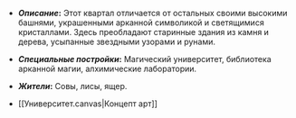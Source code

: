 - **_Описание_:**
    Этот квартал отличается от остальных своими высокими башнями, украшенными арканной символикой и светящимися кристаллами. Здесь преобладают старинные здания из камня и дерева, усыпанные звездными узорами и рунами.

- **_Специальные постройки_:**
    Магический университет, библиотека арканной магии, алхимические лаборатории.

- **_Жители_:**
    Совы, лисы, ящер.

- [[Университет.canvas|Концепт арт]]